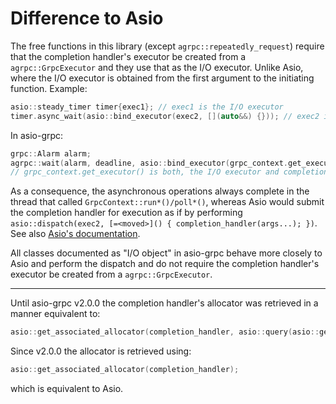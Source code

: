 # Difference to Asio

The free functions in this library (except `agrpc::repeatedly_request`) require that the completion handler's executor be created from a `agrpc::GrpcExecutor` and they use that as the I/O executor. Unlike Asio, where the I/O executor is obtained from the first argument to the initiating function. Example:

```cpp
asio::steady_timer timer{exec1}; // exec1 is the I/O executor
timer.async_wait(asio::bind_executor(exec2, [](auto&&) {})); // exec2 is the completion handler executor
```

In asio-grpc:

```cpp
grpc::Alarm alarm;
agrpc::wait(alarm, deadline, asio::bind_executor(grpc_context.get_executor(), [](auto&&) {}));
// grpc_context.get_executor() is both, the I/O executor and completion handler executor
```

As a consequence, the asynchronous operations always complete in the thread that called `GrpcContext::run*()/poll*()`, whereas Asio would submit the completion handler for execution as if by performing `asio::dispatch(exec2, [=<moved>]() { completion_handler(args...); })`. See also [Asio's documentation](https://www.boost.org/doc/libs/1_79_0/doc/html/boost_asio/reference/asynchronous_operations.html).

All classes documented as "I/O object" in asio-grpc behave more closely to Asio and perform the dispatch and do not require the completion handler's executor be created from a `agrpc::GrpcExecutor`.

-------

Until asio-grpc v2.0.0 the completion handler's allocator was retrieved in a manner equivalent to:

```cpp
asio::get_associated_allocator(completion_handler, asio::query(asio::get_associated_executor(completion_handler), asio::execution::allocator));
```

Since v2.0.0 the allocator is retrieved using:

```cpp
asio::get_associated_allocator(completion_handler);
```

which is equivalent to Asio.
